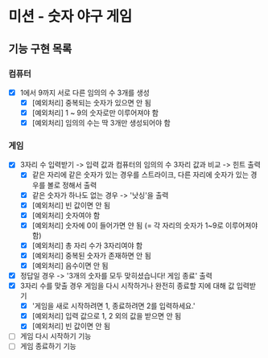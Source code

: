 # 미션 - 숫자 야구 게임

## 기능 구현 목록
### 컴퓨터
- [x] 1에서 9까지 서로 다른 임의의 수 3개를 생성 
    - [x] [예외처리] 중복되는 숫자가 있으면 안 됨
    - [x] [예외처리] 1 ~ 9의 숫자로만 이루어져야 함
    - [x] [예외처리] 임의의 수는 딱 3개만 생성되어야 함

### 게임
- [x] 3자리 수 입력받기 -> 입력 값과 컴퓨터의 임의의 수 3자리 값과 비교 -> 힌트 출력
    - [x] 같은 자리에 같은 숫자가 있는 경우를 스트라이크, 다른 자리에 숫자가 있는 경우를 볼로 정해서 출력
    - [x] 같은 숫자가 하나도 없는 경우 -> '낫싱'을 출력
    - [x] [예외처리] 빈 값이면 안 됨
    - [x] [예외처리] 숫자여야 함
    - [x] [예외처리] 숫자에 0이 들어가면 얀 됨 (= 각 자리의 숫자가 1~9로 이루어져야 함)
    - [x] [예외처리] 총 자리 수가 3자리여야 함
    - [x] [예외처리] 중복된 숫자가 존재하면 안 됨
    - [x] [예외처리] 음수이면 안 됨
- [x] 정답일 경우 -> '3개의 숫자를 모두 맞히셨습니다! 게임 종료' 출력
- [x] 3자리 수를 맞출 경우 게임을 다시 시작하거나 완전히 종료할 지에 대해 값 입력받기
    - [x] '게임을 새로 시작하려면 1, 종료하려면 2를 입력하세요.'
    - [x] [예외처리] 입력 값으로 1, 2 외의 값을 받으면 안 됨
    - [x] [예외처리] 빈 값이면 안 됨
- [ ] 게임 다시 시작하기 기능
- [ ] 게임 종료하기 기능 